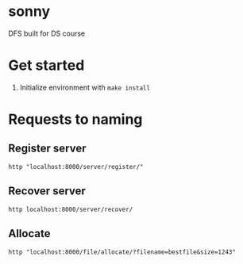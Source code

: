 # sonny
DFS built for DS course

# Get started

1. Initialize environment with `make install`

# Requests to naming

## Register server
`http "localhost:8000/server/register/"`

## Recover server
`http localhost:8000/server/recover/`

## Allocate
`http "localhost:8000/file/allocate/?filename=bestfile&size=1243"`
